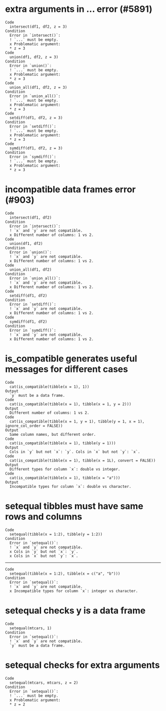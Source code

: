 # extra arguments in ... error (#5891)

    Code
      intersect(df1, df2, z = 3)
    Condition
      Error in `intersect()`:
      ! `...` must be empty.
      x Problematic argument:
      * z = 3
    Code
      union(df1, df2, z = 3)
    Condition
      Error in `union()`:
      ! `...` must be empty.
      x Problematic argument:
      * z = 3
    Code
      union_all(df1, df2, z = 3)
    Condition
      Error in `union_all()`:
      ! `...` must be empty.
      x Problematic argument:
      * z = 3
    Code
      setdiff(df1, df2, z = 3)
    Condition
      Error in `setdiff()`:
      ! `...` must be empty.
      x Problematic argument:
      * z = 3
    Code
      symdiff(df1, df2, z = 3)
    Condition
      Error in `symdiff()`:
      ! `...` must be empty.
      x Problematic argument:
      * z = 3

# incompatible data frames error (#903)

    Code
      intersect(df1, df2)
    Condition
      Error in `intersect()`:
      ! `x` and `y` are not compatible.
      x Different number of columns: 1 vs 2.
    Code
      union(df1, df2)
    Condition
      Error in `union()`:
      ! `x` and `y` are not compatible.
      x Different number of columns: 1 vs 2.
    Code
      union_all(df1, df2)
    Condition
      Error in `union_all()`:
      ! `x` and `y` are not compatible.
      x Different number of columns: 1 vs 2.
    Code
      setdiff(df1, df2)
    Condition
      Error in `setdiff()`:
      ! `x` and `y` are not compatible.
      x Different number of columns: 1 vs 2.
    Code
      symdiff(df1, df2)
    Condition
      Error in `symdiff()`:
      ! `x` and `y` are not compatible.
      x Different number of columns: 1 vs 2.

# is_compatible generates useful messages for different cases

    Code
      cat(is_compatible(tibble(x = 1), 1))
    Output
      `y` must be a data frame.
    Code
      cat(is_compatible(tibble(x = 1), tibble(x = 1, y = 2)))
    Output
      Different number of columns: 1 vs 2.
    Code
      cat(is_compatible(tibble(x = 1, y = 1), tibble(y = 1, x = 1), ignore_col_order = FALSE))
    Output
      Same column names, but different order.
    Code
      cat(is_compatible(tibble(x = 1), tibble(y = 1)))
    Output
      Cols in `y` but not `x`: `y`. Cols in `x` but not `y`: `x`.
    Code
      cat(is_compatible(tibble(x = 1), tibble(x = 1L), convert = FALSE))
    Output
      Different types for column `x`: double vs integer.
    Code
      cat(is_compatible(tibble(x = 1), tibble(x = "a")))
    Output
      Incompatible types for column `x`: double vs character.

# setequal tibbles must have same rows and columns

    Code
      setequal(tibble(x = 1:2), tibble(y = 1:2))
    Condition
      Error in `setequal()`:
      ! `x` and `y` are not compatible.
      x Cols in `y` but not `x`: `y`.
      x Cols in `x` but not `y`: `x`.

---

    Code
      setequal(tibble(x = 1:2), tibble(x = c("a", "b")))
    Condition
      Error in `setequal()`:
      ! `x` and `y` are not compatible.
      x Incompatible types for column `x`: integer vs character.

# setequal checks y is a data frame

    Code
      setequal(mtcars, 1)
    Condition
      Error in `setequal()`:
      ! `x` and `y` are not compatible.
      `y` must be a data frame.

# setequal checks for extra arguments

    Code
      setequal(mtcars, mtcars, z = 2)
    Condition
      Error in `setequal()`:
      ! `...` must be empty.
      x Problematic argument:
      * z = 2

